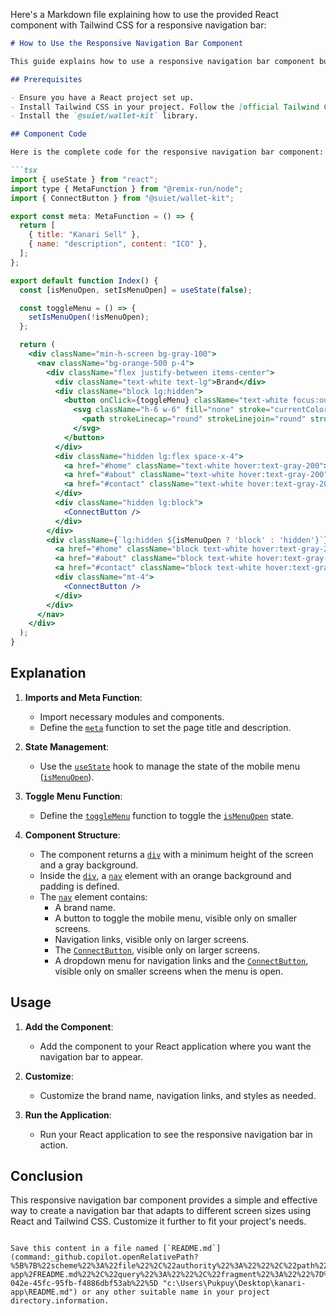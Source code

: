 Here's a Markdown file explaining how to use the provided React component with Tailwind CSS for a responsive navigation bar:

```markdown
# How to Use the Responsive Navigation Bar Component

This guide explains how to use a responsive navigation bar component built with React and Tailwind CSS. The component includes a brand name, navigation links, and a `ConnectButton` from the `@suiet/wallet-kit` library. The navigation bar is responsive and adapts to different screen sizes.

## Prerequisites

- Ensure you have a React project set up.
- Install Tailwind CSS in your project. Follow the [official Tailwind CSS installation guide](https://tailwindcss.com/docs/installation) if you haven't done so.
- Install the `@suiet/wallet-kit` library.

## Component Code

Here is the complete code for the responsive navigation bar component:

```tsx
import { useState } from "react";
import type { MetaFunction } from "@remix-run/node";
import { ConnectButton } from "@suiet/wallet-kit";

export const meta: MetaFunction = () => {
  return [
    { title: "Kanari Sell" },
    { name: "description", content: "ICO" },
  ];
};

export default function Index() {
  const [isMenuOpen, setIsMenuOpen] = useState(false);

  const toggleMenu = () => {
    setIsMenuOpen(!isMenuOpen);
  };

  return (
    <div className="min-h-screen bg-gray-100">
      <nav className="bg-orange-500 p-4">
        <div className="flex justify-between items-center">
          <div className="text-white text-lg">Brand</div>
          <div className="block lg:hidden">
            <button onClick={toggleMenu} className="text-white focus:outline-none">
              <svg className="h-6 w-6" fill="none" stroke="currentColor" viewBox="0 0 24 24" xmlns="http://www.w3.org/2000/svg">
                <path strokeLinecap="round" strokeLinejoin="round" strokeWidth="2" d="M4 6h16M4 12h16m-7 6h7"></path>
              </svg>
            </button>
          </div>
          <div className="hidden lg:flex space-x-4">
            <a href="#home" className="text-white hover:text-gray-200">Home</a>
            <a href="#about" className="text-white hover:text-gray-200">About</a>
            <a href="#contact" className="text-white hover:text-gray-200">Contact</a>
          </div>
          <div className="hidden lg:block">
            <ConnectButton />
          </div>
        </div>
        <div className={`lg:hidden ${isMenuOpen ? 'block' : 'hidden'}`}>
          <a href="#home" className="block text-white hover:text-gray-200 mt-4">Home</a>
          <a href="#about" className="block text-white hover:text-gray-200 mt-4">About</a>
          <a href="#contact" className="block text-white hover:text-gray-200 mt-4">Contact</a>
          <div className="mt-4">
            <ConnectButton />
          </div>
        </div>
      </nav>
    </div>
  );
}
```

## Explanation

1. **Imports and Meta Function**:
   - Import necessary modules and components.
   - Define the [`meta`](command:_github.copilot.openSymbolFromReferences?%5B%22%22%2C%5B%7B%22uri%22%3A%7B%22scheme%22%3A%22file%22%2C%22authority%22%3A%22%22%2C%22path%22%3A%22%2FC%3A%2FUsers%2FPukpuy%2FDesktop%2Fkanari-app%2Fapp%2Froutes%2F_index.tsx%22%2C%22query%22%3A%22%22%2C%22fragment%22%3A%22%22%7D%2C%22pos%22%3A%7B%22line%22%3A4%2C%22character%22%3A13%7D%7D%5D%2C%22dd2daeca-042e-45fc-95fb-f4886dbf53ab%22%5D "Go to definition") function to set the page title and description.

2. **State Management**:
   - Use the [`useState`](command:_github.copilot.openSymbolFromReferences?%5B%22%22%2C%5B%7B%22uri%22%3A%7B%22scheme%22%3A%22file%22%2C%22authority%22%3A%22%22%2C%22path%22%3A%22%2FC%3A%2FUsers%2FPukpuy%2FDesktop%2Fkanari-app%2Fapp%2Froutes%2F_index.tsx%22%2C%22query%22%3A%22%22%2C%22fragment%22%3A%22%22%7D%2C%22pos%22%3A%7B%22line%22%3A0%2C%22character%22%3A9%7D%7D%5D%2C%22dd2daeca-042e-45fc-95fb-f4886dbf53ab%22%5D "Go to definition") hook to manage the state of the mobile menu ([`isMenuOpen`](command:_github.copilot.openSymbolFromReferences?%5B%22%22%2C%5B%7B%22uri%22%3A%7B%22scheme%22%3A%22file%22%2C%22authority%22%3A%22%22%2C%22path%22%3A%22%2FC%3A%2FUsers%2FPukpuy%2FDesktop%2Fkanari-app%2Fapp%2Froutes%2F_index.tsx%22%2C%22query%22%3A%22%22%2C%22fragment%22%3A%22%22%7D%2C%22pos%22%3A%7B%22line%22%3A12%2C%22character%22%3A9%7D%7D%5D%2C%22dd2daeca-042e-45fc-95fb-f4886dbf53ab%22%5D "Go to definition")).

3. **Toggle Menu Function**:
   - Define the [`toggleMenu`](command:_github.copilot.openSymbolFromReferences?%5B%22%22%2C%5B%7B%22uri%22%3A%7B%22scheme%22%3A%22file%22%2C%22authority%22%3A%22%22%2C%22path%22%3A%22%2FC%3A%2FUsers%2FPukpuy%2FDesktop%2Fkanari-app%2Fapp%2Froutes%2F_index.tsx%22%2C%22query%22%3A%22%22%2C%22fragment%22%3A%22%22%7D%2C%22pos%22%3A%7B%22line%22%3A14%2C%22character%22%3A8%7D%7D%5D%2C%22dd2daeca-042e-45fc-95fb-f4886dbf53ab%22%5D "Go to definition") function to toggle the [`isMenuOpen`](command:_github.copilot.openSymbolFromReferences?%5B%22%22%2C%5B%7B%22uri%22%3A%7B%22scheme%22%3A%22file%22%2C%22authority%22%3A%22%22%2C%22path%22%3A%22%2FC%3A%2FUsers%2FPukpuy%2FDesktop%2Fkanari-app%2Fapp%2Froutes%2F_index.tsx%22%2C%22query%22%3A%22%22%2C%22fragment%22%3A%22%22%7D%2C%22pos%22%3A%7B%22line%22%3A12%2C%22character%22%3A9%7D%7D%5D%2C%22dd2daeca-042e-45fc-95fb-f4886dbf53ab%22%5D "Go to definition") state.

4. **Component Structure**:
   - The component returns a [`div`](command:_github.copilot.openSymbolFromReferences?%5B%22%22%2C%5B%7B%22uri%22%3A%7B%22scheme%22%3A%22file%22%2C%22authority%22%3A%22%22%2C%22path%22%3A%22%2FC%3A%2FUsers%2FPukpuy%2FDesktop%2Fkanari-app%2Fapp%2Froutes%2F_index.tsx%22%2C%22query%22%3A%22%22%2C%22fragment%22%3A%22%22%7D%2C%22pos%22%3A%7B%22line%22%3A19%2C%22character%22%3A5%7D%7D%5D%2C%22dd2daeca-042e-45fc-95fb-f4886dbf53ab%22%5D "Go to definition") with a minimum height of the screen and a gray background.
   - Inside the [`div`](command:_github.copilot.openSymbolFromReferences?%5B%22%22%2C%5B%7B%22uri%22%3A%7B%22scheme%22%3A%22file%22%2C%22authority%22%3A%22%22%2C%22path%22%3A%22%2FC%3A%2FUsers%2FPukpuy%2FDesktop%2Fkanari-app%2Fapp%2Froutes%2F_index.tsx%22%2C%22query%22%3A%22%22%2C%22fragment%22%3A%22%22%7D%2C%22pos%22%3A%7B%22line%22%3A19%2C%22character%22%3A5%7D%7D%5D%2C%22dd2daeca-042e-45fc-95fb-f4886dbf53ab%22%5D "Go to definition"), a [`nav`](command:_github.copilot.openSymbolFromReferences?%5B%22%22%2C%5B%7B%22uri%22%3A%7B%22scheme%22%3A%22file%22%2C%22authority%22%3A%22%22%2C%22path%22%3A%22%2FC%3A%2FUsers%2FPukpuy%2FDesktop%2Fkanari-app%2Fapp%2Froutes%2F_index.tsx%22%2C%22query%22%3A%22%22%2C%22fragment%22%3A%22%22%7D%2C%22pos%22%3A%7B%22line%22%3A20%2C%22character%22%3A7%7D%7D%5D%2C%22dd2daeca-042e-45fc-95fb-f4886dbf53ab%22%5D "Go to definition") element with an orange background and padding is defined.
   - The [`nav`](command:_github.copilot.openSymbolFromReferences?%5B%22%22%2C%5B%7B%22uri%22%3A%7B%22scheme%22%3A%22file%22%2C%22authority%22%3A%22%22%2C%22path%22%3A%22%2FC%3A%2FUsers%2FPukpuy%2FDesktop%2Fkanari-app%2Fapp%2Froutes%2F_index.tsx%22%2C%22query%22%3A%22%22%2C%22fragment%22%3A%22%22%7D%2C%22pos%22%3A%7B%22line%22%3A20%2C%22character%22%3A7%7D%7D%5D%2C%22dd2daeca-042e-45fc-95fb-f4886dbf53ab%22%5D "Go to definition") element contains:
     - A brand name.
     - A button to toggle the mobile menu, visible only on smaller screens.
     - Navigation links, visible only on larger screens.
     - The [`ConnectButton`](command:_github.copilot.openSymbolFromReferences?%5B%22%22%2C%5B%7B%22uri%22%3A%7B%22scheme%22%3A%22file%22%2C%22authority%22%3A%22%22%2C%22path%22%3A%22%2FC%3A%2FUsers%2FPukpuy%2FDesktop%2Fkanari-app%2Fapp%2Froutes%2F_index.tsx%22%2C%22query%22%3A%22%22%2C%22fragment%22%3A%22%22%7D%2C%22pos%22%3A%7B%22line%22%3A2%2C%22character%22%3A9%7D%7D%5D%2C%22dd2daeca-042e-45fc-95fb-f4886dbf53ab%22%5D "Go to definition"), visible only on larger screens.
     - A dropdown menu for navigation links and the [`ConnectButton`](command:_github.copilot.openSymbolFromReferences?%5B%22%22%2C%5B%7B%22uri%22%3A%7B%22scheme%22%3A%22file%22%2C%22authority%22%3A%22%22%2C%22path%22%3A%22%2FC%3A%2FUsers%2FPukpuy%2FDesktop%2Fkanari-app%2Fapp%2Froutes%2F_index.tsx%22%2C%22query%22%3A%22%22%2C%22fragment%22%3A%22%22%7D%2C%22pos%22%3A%7B%22line%22%3A2%2C%22character%22%3A9%7D%7D%5D%2C%22dd2daeca-042e-45fc-95fb-f4886dbf53ab%22%5D "Go to definition"), visible only on smaller screens when the menu is open.

## Usage

1. **Add the Component**:
   - Add the component to your React application where you want the navigation bar to appear.

2. **Customize**:
   - Customize the brand name, navigation links, and styles as needed.

3. **Run the Application**:
   - Run your React application to see the responsive navigation bar in action.

## Conclusion

This responsive navigation bar component provides a simple and effective way to create a navigation bar that adapts to different screen sizes using React and Tailwind CSS. Customize it further to fit your project's needs.
```

Save this content in a file named [`README.md`](command:_github.copilot.openRelativePath?%5B%7B%22scheme%22%3A%22file%22%2C%22authority%22%3A%22%22%2C%22path%22%3A%22%2FC%3A%2FUsers%2FPukpuy%2FDesktop%2Fkanari-app%2FREADME.md%22%2C%22query%22%3A%22%22%2C%22fragment%22%3A%22%22%7D%2C%22dd2daeca-042e-45fc-95fb-f4886dbf53ab%22%5D "c:\Users\Pukpuy\Desktop\kanari-app\README.md") or any other suitable name in your project directory.information.
